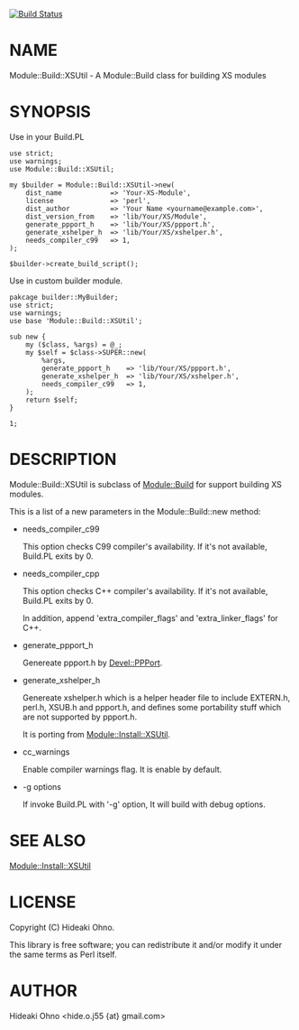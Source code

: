 [![Build Status](https://travis-ci.org/hideo55/Module-Build-XSUtil.svg?branch=master)](https://travis-ci.org/hideo55/Module-Build-XSUtil)
# NAME

Module::Build::XSUtil - A Module::Build class for building XS modules

# SYNOPSIS

Use in your Build.PL

    use strict;
    use warnings;
    use Module::Build::XSUtil;
    
    my $builder = Module::Build::XSUtil->new(
        dist_name            => 'Your-XS-Module',
        license              => 'perl',
        dist_author          => 'Your Name <yourname@example.com>',
        dist_version_from    => 'lib/Your/XS/Module',
        generate_ppport_h    => 'lib/Your/XS/ppport.h',
        generate_xshelper_h  => 'lib/Your/XS/xshelper.h',
        needs_compiler_c99   => 1,
    );
    
    $builder->create_build_script();

Use in custom builder module.

    pakcage builder::MyBuilder;
    use strict;
    use warnings;
    use base 'Module::Build::XSUtil';
    
    sub new {
        my ($class, %args) = @_;
        my $self = $class->SUPER::new(
            %args,
            generate_ppport_h    => 'lib/Your/XS/ppport.h',
            generate_xshelper_h  => 'lib/Your/XS/xshelper.h',
            needs_compiler_c99   => 1,
        );
        return $self;
    }
    
    1;

# DESCRIPTION

Module::Build::XSUtil is subclass of [Module::Build](https://metacpan.org/pod/Module::Build) for support building XS modules.

This is a list of a new parameters in the Module::Build::new method:

- needs\_compiler\_c99

    This option checks C99 compiler's availability. If it's not available, Build.PL exits by 0.

- needs\_compiler\_cpp

    This option checks C++ compiler's availability. If it's not available, Build.PL exits by 0.

    In addition, append 'extra\_compiler\_flags' and 'extra\_linker\_flags' for C++.

- generate\_ppport\_h

    Genereate ppport.h by [Devel::PPPort](https://metacpan.org/pod/Devel::PPPort).

- generate\_xshelper\_h

    Genereate xshelper.h which is a helper header file to include EXTERN.h, perl.h, XSUB.h and ppport.h, 
    and defines some portability stuff which are not supported by ppport.h.

    It is porting from [Module::Install::XSUtil](https://metacpan.org/pod/Module::Install::XSUtil).

- cc\_warnings

    Enable compiler warnings flag. It is enable by default. 

- -g options

    If invoke Build.PL with '-g' option, It will build with debug options.

# SEE ALSO

[Module::Install::XSUtil](https://metacpan.org/pod/Module::Install::XSUtil)

# LICENSE

Copyright (C) Hideaki Ohno.

This library is free software; you can redistribute it and/or modify
it under the same terms as Perl itself.

# AUTHOR

Hideaki Ohno <hide.o.j55 {at} gmail.com>
